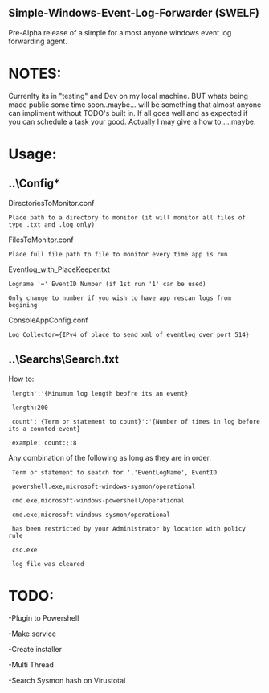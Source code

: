 ## Simple-Windows-Event-Log-Forwarder (SWELF)
Pre-Alpha release of a simple for almost anyone windows event log forwarding agent. 

# NOTES:
Currenlty its in "testing" and Dev on my local machine. BUT whats being made public some time soon..maybe... will be something that almost anyone can impliment without TODO's built in. If all goes well and as expected if you can schedule a task your good. Actually I may give a how to.....maybe.

# Usage:
## ..\Config\*

  DirectoriesToMonitor.conf
  
    Place path to a directory to monitor (it will monitor all files of type .txt and .log only)
    
  FilesToMonitor.conf
  
    Place full file path to file to monitor every time app is run
    
  Eventlog_with_PlaceKeeper.txt
  
    Logname '=' EventID Number (if 1st run '1' can be used)
    
    Only change to number if you wish to have app rescan logs from begining
    
  ConsoleAppConfig.conf
  
    Log_Collector={IPv4 of place to send xml of eventlog over port 514}
    
 
## ..\Searchs\Search.txt

  How to:
  
     length':'{Minumum log length beofre its an event}
     
     length:200
     
     count':'{Term or statement to count}':'{Number of times in log before its a counted event}
     
     example: count:;:8
     
   Any combination of the following as long as they are in order. 
   
     Term or statement to seatch for ','EventLogName','EventID
     
     powershell.exe,microsoft-windows-sysmon/operational
     
     cmd.exe,microsoft-windows-powershell/operational
     
     cmd.exe,microsoft-windows-sysmon/operational
     
     has been restricted by your Administrator by location with policy rule 
     
     csc.exe
     
     log file was cleared
     
   

# TODO:
-Plugin to Powershell

-Make service

-Create installer

-Multi Thread

-Search Sysmon hash on Virustotal 

